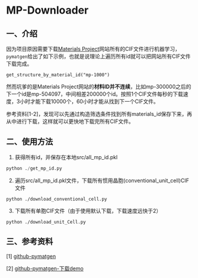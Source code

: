# MP-Downloader

## 一、介绍

因为项目原因需要下载[Materials Project](https://materialsproject.org/)网站所有的CIF文件进行机器学习，`pymatgen`给出了如下示例，也就是说理论上遍历所有id就可以把网站所有CIF文件下载完成。

```
get_structure_by_material_id("mp-1000")
```

然而坑爹的是Materials Project网站的**材料ID并不连续**，比如mp-300000之后的下一个id是mp-504097，中间相差200000个id。按照1个CIF文件每秒的下载速度，3小时才能下载10000个，60小时才能从找到下一个CIF文件。

参考资料[1-2]，发现可以先通过构造筛选条件找到所有materials_id保存下来，再从中进行下载，这样就可以更快地下载完所有CIF文件。



## 二、使用方法

1. 获得所有id，并保存在本地src/all_mp_id.pkl

```python
python ./get_mp_id.py
```

2. 遍历src/all_mp_id.pkl文件，下载所有惯用晶胞(conventional_unit_cell)CIF文件

```
python ./download_conventional_cell.py
```

3. 下载所有单胞CIF文件（由于使用默认下载，下载速度远快于2）

```
python ./download_unit_Cell.py
```

## 三、参考资料

[1] [github-pymatgen](https://github.com/materialsproject/mapidoc)

[2] [github-pymatgen-下载demo](https://github.com/materialsproject/mapidoc/blob/7f7ce08488b2e44fc758c903e9828b969a27d421/example_notebooks/Get%20all%20MP%20oxide%20CIFs.ipynb)